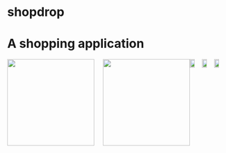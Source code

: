 # shopdrop
<style>
  
  #container{
  display:flex;
  
  }
  #container img{
  width:40%;
  }
</style>




<h1>A shopping application</h1>
<div id="container">
<img style="width:200px;margin-right:20px;" src ="https://firebasestorage.googleapis.com/v0/b/shopdrop-a8a7c.appspot.com/o/screenshot%2F1.jpg?alt=media&token=192be4f8-1287-4905-939c-fb56f2cf55de">
<img style="width:200px" src ="https://firebasestorage.googleapis.com/v0/b/shopdrop-a8a7c.appspot.com/o/screenshot%2F2.jpg?alt=media&token=c844fedf-5fde-425a-a089-172421d143db">
<img style:"max-width:10px" src = "https://firebasestorage.googleapis.com/v0/b/shopdrop-a8a7c.appspot.com/o/screenshot%2F3.jpg?alt=media&token=cc335e54-1f6c-4d61-92d4-f8dfbd8d1342">
<img style:"max-width:10px" src = "https://firebasestorage.googleapis.com/v0/b/shopdrop-a8a7c.appspot.com/o/screenshot%2F4.jpg?alt=media&token=d93d70ae-0426-462c-b65a-4929880bf653">
<img style:"max-width:10px" src = "https://firebasestorage.googleapis.com/v0/b/shopdrop-a8a7c.appspot.com/o/screenshot%2F5.jpg?alt=media&token=7f97a59f-9ec4-4df8-9559-8a77a82a269e"> 
</div>
